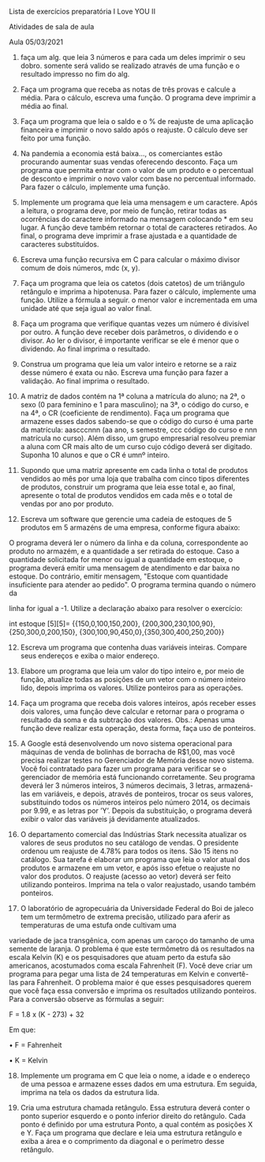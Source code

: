 Lista de exercícios preparatória I Love YOU II

Atividades de sala de aula

Aula 05/03/2021

1. faça um alg. que leia 3 números e para cada um deles imprimir o seu dobro. somente será valido se realizado através de uma função e o resultado impresso no fim do alg.

1. Faça um programa que receba as notas de três provas e calcule a média. Para o cálculo, escreva uma função. O programa deve imprimir a média ao final.

2. Faça um programa que leia o saldo e o % de reajuste de uma aplicação financeira e imprimir o novo saldo após o reajuste. O cálculo deve ser feito por uma função.

3. Na pandemia a economia está baixa..., os comerciantes estão procurando aumentar suas vendas oferecendo desconto. Faça um programa que permita entrar com o valor de um produto e o percentual de desconto e imprimir o novo valor com base no percentual informado. Para fazer o cálculo, implemente uma função.

4. Implemente um programa que leia uma mensagem e um caractere. Após a leitura, o programa deve, por meio de função, retirar todas as ocorrências do caractere informado na mensagem colocando * em seu lugar. A função deve também retornar o total de caracteres retirados. Ao final, o programa deve imprimir a frase ajustada e a quantidade de caracteres substituídos.

5. Escreva uma função recursiva em C para calcular o máximo divisor comum de dois números, mdc (x, y).

6. Faça um programa que leia os catetos (dois catetos) de um triângulo retângulo e imprima a hipotenusa. Para fazer o cálculo, implemente uma função. Utilize a fórmula a seguir. o menor valor e incrementada em uma unidade até que seja igual ao valor final.

7. Faça um programa que verifique quantas vezes um número é divisível por outro. A função deve receber dois parâmetros, o dividendo e o divisor. Ao ler o divisor, é importante verificar se ele é menor que o dividendo. Ao final imprima o resultado.

8. Construa um programa que leia um valor inteiro e retorne se a raiz desse número é exata ou não. Escreva uma função para fazer a validação. Ao final imprima o resultado.

9. A matriz de dados contém na 1ª coluna a matrícula do aluno; na 2ª, o sexo (0 para feminino e 1 para masculino); na 3ª, o código do curso, e na 4ª, o CR (coeficiente de rendimento). Faça um programa que armazene esses dados sabendo-se que o código do curso é uma parte da matrícula: aascccnnn (aa ano, s semestre, ccc código do curso e nnn matrícula no curso). Além disso, um grupo empresarial resolveu premiar a aluna com CR mais alto de um curso cujo código deverá ser digitado. Suponha 10 alunos e que o CR é umnº inteiro.

10. Supondo que uma matriz apresente em cada linha o total de produtos vendidos ao mês por uma loja que trabalha com cinco tipos diferentes de produtos, construir um programa que leia esse total e, ao final, apresente o total de produtos vendidos em cada mês e o total de vendas por ano por produto.

11. Escreva um software que gerencie uma cadeia de estoques de 5 produtos em 5 armazéns de uma empresa, conforme figura abaixo:

O programa deverá ler o número da linha e da coluna, correspondente ao produto no armazém, e a quantidade a ser retirada do estoque. Caso a quantidade solicitada for menor ou igual a quantidade em estoque, o programa deverá emitir uma mensagem de atendimento e dar baixa no estoque. Do contrário, emitir mensagem, "Estoque com quantidade insuficiente para atender ao pedido". O programa termina quando o número da

linha for igual a -1. Utilize a declaração abaixo para resolver o exercício:

int estoque [5][5]= {{150,0,100,150,200}, {200,300,230,100,90}, {250,300,0,200,150}, {300,100,90,450,0},{350,300,400,250,200}}

12. Escreva um programa que contenha duas variáveis inteiras. Compare seus endereços e exiba o maior endereço.

13. Elabore um programa que leia um valor do tipo inteiro e, por meio de função, atualize todas as posições de um vetor com o número inteiro lido, depois imprima os valores. Utilize ponteiros para as operações.

14. Faça um programa que receba dois valores inteiros, após receber esses dois valores, uma função deve calcular e retornar para o programa o resultado da soma e da subtração dos valores. Obs.: Apenas uma função deve realizar esta operação, desta forma, faça uso de ponteiros.

15. A Google está desenvolvendo um novo sistema operacional para máquinas de venda de bolinhas de borracha de R$1,00, mas você precisa realizar testes no Gerenciador de Memória desse novo sistema. Você foi contratado para fazer um programa para verificar se o gerenciador de memória está funcionando corretamente. Seu programa deverá ler 3 números inteiros, 3 números decimais, 3 letras, armazená-las em variáveis, e depois, através de ponteiros, trocar os seus valores, substituindo todos os números inteiros pelo número 2014, os decimais por 9.99, e as letras por ’Y’. Depois da substituição, o programa deverá exibir o valor das variáveis já devidamente atualizados.

16. O departamento comercial das Indústrias Stark necessita atualizar os valores de seus produtos no seu catálogo de vendas. O presidente ordenou um reajuste de 4.78% para todos os itens. São 15 itens no catálogo. Sua tarefa é elaborar um programa que leia o valor atual dos produtos e armazene em um vetor, e após isso efetue o reajuste no valor dos produtos. O reajuste (acesso ao vetor) deverá ser feito utilizando ponteiros. Imprima na tela o valor reajustado, usando também ponteiros.

17. O laboratório de agropecuária da Universidade Federal do Boi de jaleco tem um termômetro de extrema precisão, utilizado para aferir as temperaturas de uma estufa onde cultivam uma

variedade de jaca transgênica, com apenas um caroço do tamanho de uma semente de laranja. O problema é que este termômetro dá os resultados na escala Kelvin (K) e os pesquisadores que atuam perto da estufa são americanos, acostumados coma escala Fahrenheit (F). Você deve criar um programa para pegar uma lista de 24 temperaturas em Kelvin e convertê-las para Fahrenheit. O problema maior é que esses pesquisadores querem que você faça essa conversão e imprima os resultados utilizando ponteiros. Para a conversão observe as fórmulas a seguir:

F = 1.8 x (K - 273) + 32

Em que:

• F = Fahrenheit

• K = Kelvin

18. Implemente um programa em C que leia o nome, a idade e o endereço de uma pessoa e armazene esses dados em uma estrutura. Em seguida, imprima na tela os dados da estrutura lida.

19. Cria uma estrutura chamada retângulo. Essa estrutura deverá conter o ponto superior esquerdo e o ponto inferior direito do retângulo. Cada ponto é definido por uma estrutura Ponto, a qual contém as posições X e Y. Faça um programa que declare e leia uma estrutura retângulo e exiba a área e o comprimento da diagonal e o perímetro desse retângulo.
